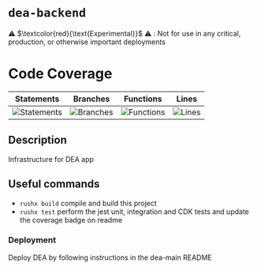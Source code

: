 # `dea-backend`

⚠️ $\textcolor{red}{\text{Experimental}}$ ⚠️ : Not for use in any critical, production, or otherwise important deployments

# Code Coverage

| Statements                                                                                 | Branches                                                                               | Functions                                                                                | Lines                                                                            |
| ------------------------------------------------------------------------------------------ | -------------------------------------------------------------------------------------- | ---------------------------------------------------------------------------------------- | -------------------------------------------------------------------------------- |
| ![Statements](https://img.shields.io/badge/statements-98.74%25-brightgreen.svg?style=flat) | ![Branches](https://img.shields.io/badge/branches-92.59%25-brightgreen.svg?style=flat) | ![Functions](https://img.shields.io/badge/functions-91.42%25-brightgreen.svg?style=flat) | ![Lines](https://img.shields.io/badge/lines-98.72%25-brightgreen.svg?style=flat) |

## Description

Infrastructure for DEA app

## Useful commands

- `rushx build` compile and build this project
- `rushx test` perform the jest unit, integration and CDK tests and update the coverage badge on readme

### Deployment

Deploy DEA by following instructions in the dea-main README
